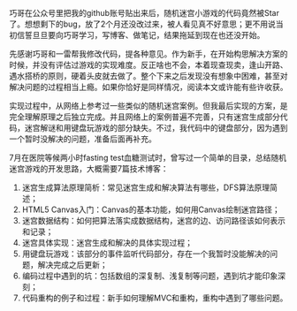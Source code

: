 
巧哥在公众号里把我的github账号贴出来后，随机迷宫小游戏的代码竟然被Star了。想想剩下的bug，放了2个月还没改过来，被人看见真不好意思；更不用说当初信誓旦旦要向巧哥学习，写博客、做笔记，结果拖延到现在也还没开始。

先感谢巧哥和一雷帮我修改代码，提各种意见。作为新手，在开始构思解决方案的时候，并没有评估过游戏的实现难度。反正啥也不会，本着现查现卖，逢山开路、遇水搭桥的原则，硬着头皮就去做了。整个下来之后发现没有想象中困难，甚至对解决问题的过程相当上瘾。如果你恰好是同样情况，阅读本文或许能有些许收获。

实现过程中，从网络上参考过一些类似的随机迷宫案例。但我最后实现的方案，是完全理解原理之后独立完成。并且网络上的案例普遍不完善，只有迷宫生成部分代码，迷宫解谜和用键盘玩游戏的部分缺失。不过，我代码中的键盘部分，因为遇到一个暂时没解决的问题，准备后面再补充。

7月在医院等候两小时fasting test血糖测试时，曾写过一个简单的目录，总结随机迷宫游戏的开发思路，大概需要7篇技术博客：

1. 迷宫生成算法原理简析：常见迷宫生成和解决算法有哪些，DFS算法原理简述；
2. HTML5 Canvas入门：Canvas的基本功能，如何用Canvas绘制迷宫路径；
3. 迷宫数据结构：如何把算法落实成数据结构，迷宫的边、访问路径该如何表示和记录；
4. 迷宫具体实现：迷宫生成和解决的具体实现过程；
5. 用键盘玩游戏：该部分的事件监听代码部分，存在一个我暂时没能解决的问题，解决完成之后更新；
6. 编码过程中遇到的坑：包括数组的深复制、浅复制等问题，遇到坑才能印象深刻；
7. 代码重构的例子和过程：新手如何理解MVC和重构，重构中遇到了哪些问题。
